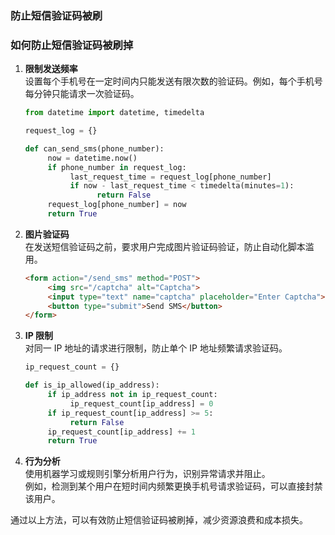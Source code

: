 ### 防止短信验证码被刷

### 如何防止短信验证码被刷掉

1. **限制发送频率**  
    设置每个手机号在一定时间内只能发送有限次数的验证码。例如，每个手机号每分钟只能请求一次验证码。  
    ```python
    from datetime import datetime, timedelta

    request_log = {}

    def can_send_sms(phone_number):
         now = datetime.now()
         if phone_number in request_log:
              last_request_time = request_log[phone_number]
              if now - last_request_time < timedelta(minutes=1):
                    return False
         request_log[phone_number] = now
         return True
    ```

2. **图片验证码**  
    在发送短信验证码之前，要求用户完成图片验证码验证，防止自动化脚本滥用。  
    ```html
    <form action="/send_sms" method="POST">
         <img src="/captcha" alt="Captcha">
         <input type="text" name="captcha" placeholder="Enter Captcha">
         <button type="submit">Send SMS</button>
    </form>
    ```

3. **IP 限制**  
    对同一 IP 地址的请求进行限制，防止单个 IP 地址频繁请求验证码。  
    ```python
    ip_request_count = {}

    def is_ip_allowed(ip_address):
         if ip_address not in ip_request_count:
              ip_request_count[ip_address] = 0
         if ip_request_count[ip_address] >= 5:
              return False
         ip_request_count[ip_address] += 1
         return True
    ```

4. **行为分析**  
    使用机器学习或规则引擎分析用户行为，识别异常请求并阻止。  
    例如，检测到某个用户在短时间内频繁更换手机号请求验证码，可以直接封禁该用户。

通过以上方法，可以有效防止短信验证码被刷掉，减少资源浪费和成本损失。
